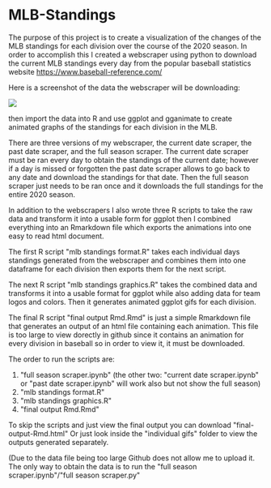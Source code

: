 # MLB-Standings

The purpose of this project is to create a visualization of the changes of the MLB standings for each division over the course of the 2020 season.
In order to accomplish this I created a webscraper using python to download the current MLB standings every day from the popular baseball statistics website https://www.baseball-reference.com/ 

Here is a screenshot of the data the webscraper will be downloading:

![](https://imgur.com/a/lNxCJ2r)



then import the data into R and use ggplot and gganimate to create animated graphs of the standings for each division in the MLB.

There are three versions of my webscraper, the current date scraper, the past date scraper, and the full season scraper. The current date scraper must be ran every day to obtain the standings of the current date; however if a day is missed or forgotten the past date scraper allows to go back to any date and download the standings for that date. Then the full season scraper just needs to be ran once and it downloads the full standings for the entire 2020 season.

In addition to the webscrapers I also wrote three R scripts to take the raw data and transform it into a usable form for ggplot then I combined everything into an Rmarkdown file which exports the animations into one easy to read html document.

The first R script "mlb standings format.R" takes each individual days standings generated from the webscraper and combines them into one dataframe for each division then exports them for the next script.

The next R script "mlb standings graphics.R" takes the combined data and transforms it into a usable format for ggplot while also adding data for team logos and colors. Then it generates animated ggplot gifs for each division.

The final R script "final output Rmd.Rmd" is just a simple Rmarkdown file that generates an output of an html file containing each animation. This file is too large to view dorectly in github since it contains an animation for every division in baseball so in order to view it, it must be downloaded.

The order to run the scripts are:
1) "full season scraper.ipynb" (the other two: "current date scraper.ipynb" or "past date scraper.ipynb" will work also but not show the full season)
2) "mlb standings format.R"
3) "mlb standings graphics.R"
4) "final output Rmd.Rmd"

To skip the scripts and just view the final output you can download "final-output-Rmd.html"
Or just look inside the "individual gifs" folder to view the outputs generated separately.

(Due to the data file being too large Github does not allow me to upload it. The only way to obtain the data is to run the "full season scraper.ipynb"/"full season scraper.py"
